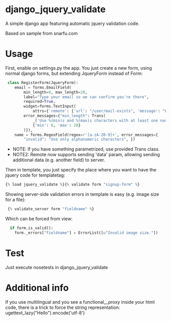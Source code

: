 django_jquery_validate
======================

A simple django app featuring automatic jquery validation code.

Based on sample from snarfu.com

Usage
=====
First, enable on settings.py the app.
You just create a new form, using normal django forms, but extending JqueryForm instead of Form:
```python
 class RegisterForm(JqueryForm):
    email = forms.EmailField(
        min_length=8, max_length=20,
        label="Type your email so we can confirm you're there",
        required=True,
        widget=forms.TextInput(
            attrs={'remote': {'url': "/user/mail-exists", 'message': "Email already taken"}}),
        error_messages={"min_length": Trans(
            _('Use %(min)s and %(max)s characters with at least one number'),
            {'min': 8, 'max': 20}
        )}),
    name = forms.RegexField(regex=r'[a-zA-Z0-9]+', error_messages={
        "invalid": "Use only alphanumeric characters", })
```
* NOTE: If you have something parametrized, use provided Trans class.
* NOTE2: Remote now supports sending 'data' param, allowing sending additional data (e.g. another field) to server.

Then in template, you just specify the place where you want to have the jquery code for templatetag:
```python
{% load jquery_validate %}{% validate form "signup-form" %}
```

Showing server-side validation errors in template is easy (e.g. image size for a file):
```python 
 {% validate_server form "fieldname" %}
```
Which can be forced from view:
```python 
  if form.is_valid():
    form._errors["fieldname"] = ErrorList([u"Invalid image size."])
```

Test
=====
Just execute nosetests in django_jquery_validate

Additional info
===============
If you use multilingual and you see a functional__proxy inside your html code, there is a trick to force the string representation:
ugettext_lazy("Hello").encode('utf-8')
